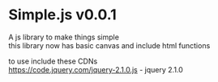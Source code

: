 # Simple.js v0.0.1
A js library to make things simple <br> 
this library now has basic canvas and include html functions 

to use include these CDNs <br>
https://code.jquery.com/jquery-2.1.0.js - jquery 2.1.0
